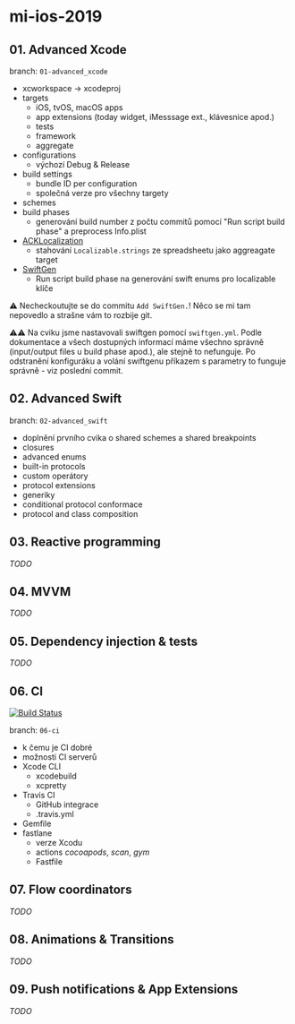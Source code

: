 # mi-ios-2019

## 01. Advanced Xcode
branch: `01-advanced_xcode`
- xcworkspace -> xcodeproj
- targets
  - iOS, tvOS, macOS apps
  - app extensions (today widget, iMesssage ext., klávesnice apod.)
  - tests
  - framework
  - aggregate
- configurations
  - výchozí Debug & Release
- build settings
  - bundle ID per configuration
  - společná verze pro všechny targety
- schemes
- build phases
  - generování build number z počtu commitů pomocí "Run script build phase" a preprocess Info.plist
- [ACKLocalization](https://github.com/AckeeCZ/ACKLocalization)
  - stahování `Localizable.strings` ze spreadsheetu jako aggreagate target
- [SwiftGen](https://github.com/SwiftGen/SwiftGen)
  - Run script build phase na generování swift enums pro localizable klíče

⚠️ Necheckoutujte se do commitu `Add SwiftGen.`! Něco se mi tam nepovedlo a strašne vám to rozbije git.

⚠️⚠️ Na cviku jsme nastavovali swiftgen pomocí `swiftgen.yml`. Podle dokumentace a všech dostupných informací máme všechno správně (input/output files u build phase apod.), ale stejně to nefunguje. Po odstranění konfiguráku a volání swiftgenu příkazem s parametry to funguje správně - viz poslední commit.

## 02. Advanced Swift
branch: `02-advanced_swift`
- doplnění prvního cvika o shared schemes a shared breakpoints
- closures
- advanced enums
- built-in protocols
- custom operátory
- protocol extensions
- generiky
- conditional protocol conformace
- protocol and class composition

## 03. Reactive programming

_TODO_

## 04. MVVM

_TODO_

## 05. Dependency injection & tests

_TODO_

## 06. CI 

[![Build Status](https://travis-ci.com/AckeeEDU/mi-ios-2019.svg?branch=master)](https://travis-ci.com/AckeeEDU/mi-ios-2019)

branch: `06-ci`

- k čemu je CI dobré
- možnosti CI serverů
- Xcode CLI
  - xcodebuild
  - xcpretty
- Travis CI 
  - GitHub integrace
  - .travis.yml
- Gemfile
- fastlane
  - verze Xcodu
  - actions _cocoapods_, _scan_, _gym_
  - Fastfile

## 07. Flow coordinators

_TODO_

## 08. Animations & Transitions

_TODO_

## 09. Push notifications & App Extensions

_TODO_